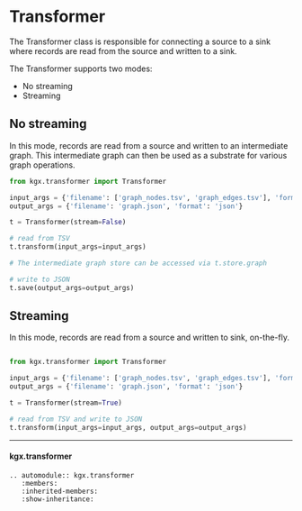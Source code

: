 # Transformer

The Transformer class is responsible for connecting a source to a sink where records are
read from the source and written to a sink.

The Transformer supports two modes:
- No streaming
- Streaming

## No streaming

In this mode, records are read from a source and written to an intermediate graph. This
intermediate graph can then be used as a substrate for various graph operations.


```python
from kgx.transformer import Transformer

input_args = {'filename': ['graph_nodes.tsv', 'graph_edges.tsv'], 'format': 'tsv'}
output_args = {'filename': 'graph.json', 'format': 'json'}

t = Transformer(stream=False)

# read from TSV
t.transform(input_args=input_args)

# The intermediate graph store can be accessed via t.store.graph

# write to JSON
t.save(output_args=output_args)
```

## Streaming

In this mode, records are read from a source and written to sink, on-the-fly.

``` note:: Using streaming disables certain functionalities like the ability to apply graph operations
```

```python
from kgx.transformer import Transformer

input_args = {'filename': ['graph_nodes.tsv', 'graph_edges.tsv'], 'format': 'tsv'}
output_args = {'filename': 'graph.json', 'format': 'json'}

t = Transformer(stream=True)

# read from TSV and write to JSON
t.transform(input_args=input_args, output_args=output_args)
```

---

#### kgx.transformer

```eval_rst
.. automodule:: kgx.transformer
   :members:
   :inherited-members:
   :show-inheritance:
```
